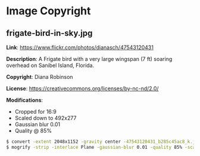 # Image Copyright

## frigate-bird-in-sky.jpg

**Link**: https://www.flickr.com/photos/dianasch/47543120431

**Description**: A Frigate bird with a very large wingspan (7 ft) soaring overhead on Sanibel Island, Florida.

**Copyright**: Diana Robinson

**License**: https://creativecommons.org/licenses/by-nc-nd/2.0/

**Modifications**:

* Cropped for 16:9
* Scaled down to 492x277
* Gaussian blur 0.01
* Quality @ 85%

```sh
$ convert -extent 2048x1152 -gravity center -47543120431_b285c45ac8_k.jpg output.jpg
$ mogrify -strip -interlace Plane -gaussian-blur 0.01 -quality 85% -scale 492x277 output.jpg
```
